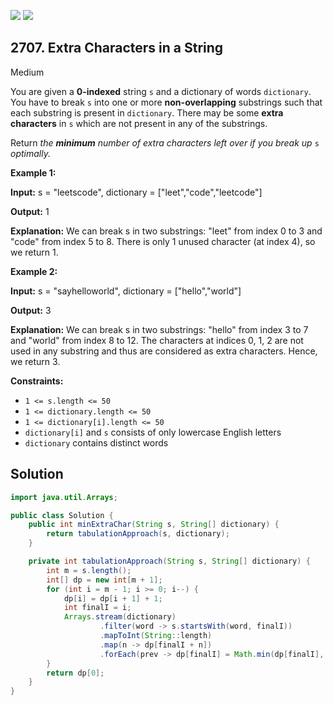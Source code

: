 [![](https://img.shields.io/github/stars/javadev/LeetCode-in-Java?label=Stars&style=flat-square)](https://github.com/javadev/LeetCode-in-Java)
[![](https://img.shields.io/github/forks/javadev/LeetCode-in-Java?label=Fork%20me%20on%20GitHub%20&style=flat-square)](https://github.com/javadev/LeetCode-in-Java/fork)

## 2707\. Extra Characters in a String

Medium

You are given a **0-indexed** string `s` and a dictionary of words `dictionary`. You have to break `s` into one or more **non-overlapping** substrings such that each substring is present in `dictionary`. There may be some **extra characters** in `s` which are not present in any of the substrings.

Return _the **minimum** number of extra characters left over if you break up_ `s` _optimally._

**Example 1:**

**Input:** s = "leetscode", dictionary = ["leet","code","leetcode"]

**Output:** 1

**Explanation:** We can break s in two substrings: "leet" from index 0 to 3 and "code" from index 5 to 8. There is only 1 unused character (at index 4), so we return 1.

**Example 2:**

**Input:** s = "sayhelloworld", dictionary = ["hello","world"]

**Output:** 3

**Explanation:** We can break s in two substrings: "hello" from index 3 to 7 and "world" from index 8 to 12. The characters at indices 0, 1, 2 are not used in any substring and thus are considered as extra characters. Hence, we return 3.

**Constraints:**

*   `1 <= s.length <= 50`
*   `1 <= dictionary.length <= 50`
*   `1 <= dictionary[i].length <= 50`
*   `dictionary[i]` and `s` consists of only lowercase English letters
*   `dictionary` contains distinct words

## Solution

```java
import java.util.Arrays;

public class Solution {
    public int minExtraChar(String s, String[] dictionary) {
        return tabulationApproach(s, dictionary);
    }

    private int tabulationApproach(String s, String[] dictionary) {
        int m = s.length();
        int[] dp = new int[m + 1];
        for (int i = m - 1; i >= 0; i--) {
            dp[i] = dp[i + 1] + 1;
            int finalI = i;
            Arrays.stream(dictionary)
                    .filter(word -> s.startsWith(word, finalI))
                    .mapToInt(String::length)
                    .map(n -> dp[finalI + n])
                    .forEach(prev -> dp[finalI] = Math.min(dp[finalI], prev));
        }
        return dp[0];
    }
}
```